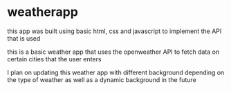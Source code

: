 # weatherapp

this app was built using basic html, css and javascript to implement the API that is used 

this is a basic weather app that uses the openweather API to fetch data on certain cities that the user enters 

I plan on updating this weather app with different background depending on the type of weather as well as a dynamic background in the future 

